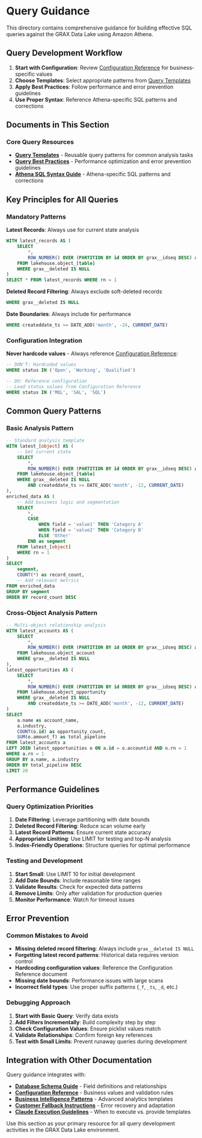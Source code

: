 # Query Guidance

This directory contains comprehensive guidance for building effective SQL queries against the GRAX Data Lake using Amazon Athena.

## Query Development Workflow

1. **Start with Configuration**: Review [Configuration Reference](../core-reference/configuration-reference.md) for business-specific values
1. **Choose Templates**: Select appropriate patterns from [Query Templates](query-templates.md)
1. **Apply Best Practices**: Follow performance and error prevention guidelines
1. **Use Proper Syntax**: Reference Athena-specific SQL patterns and corrections

## Documents in This Section

### Core Query Resources

- **[Query Templates](query-templates.md)** - Reusable query patterns for common analysis tasks
- **[Query Best Practices](query-best-practices.md)** - Performance optimization and error prevention guidelines
- **[Athena SQL Syntax Guide](athena-sql-syntax-guide.md)** - Athena-specific SQL patterns and corrections

## Key Principles for All Queries

### Mandatory Patterns

**Latest Records**: Always use for current state analysis

```sql
WITH latest_records AS (
    SELECT 
        *,
        ROW_NUMBER() OVER (PARTITION BY id ORDER BY grax__idseq DESC) as rn
    FROM lakehouse.object_[table]
    WHERE grax__deleted IS NULL
)
SELECT * FROM latest_records WHERE rn = 1
```

**Deleted Record Filtering**: Always exclude soft-deleted records

```sql
WHERE grax__deleted IS NULL
```

**Date Boundaries**: Always include for performance

```sql
WHERE createddate_ts >= DATE_ADD('month', -24, CURRENT_DATE)
```

### Configuration Integration

**Never hardcode values** - Always reference [Configuration Reference](../core-reference/configuration-reference.md):

```sql
-- DON'T: Hardcoded values
WHERE status IN ('Open', 'Working', 'Qualified')

-- DO: Reference configuration
-- Lead status values from Configuration Reference
WHERE status IN ('MQL', 'SAL', 'SQL')  
```

## Common Query Patterns

### Basic Analysis Pattern

```sql
-- Standard analysis template
WITH latest_[object] AS (
    -- Get current state
    SELECT 
        *,
        ROW_NUMBER() OVER (PARTITION BY id ORDER BY grax__idseq DESC) as rn
    FROM lakehouse.object_[table]
    WHERE grax__deleted IS NULL
        AND createddate_ts >= DATE_ADD('month', -12, CURRENT_DATE)
),
enriched_data AS (
    -- Add business logic and segmentation
    SELECT 
        *,
        CASE 
            WHEN field = 'value1' THEN 'Category A'
            WHEN field = 'value2' THEN 'Category B'
            ELSE 'Other'
        END as segment
    FROM latest_[object]
    WHERE rn = 1
)
SELECT 
    segment,
    COUNT(*) as record_count,
    -- Add relevant metrics
FROM enriched_data
GROUP BY segment
ORDER BY record_count DESC
```

### Cross-Object Analysis Pattern

```sql
-- Multi-object relationship analysis
WITH latest_accounts AS (
    SELECT 
        *,
        ROW_NUMBER() OVER (PARTITION BY id ORDER BY grax__idseq DESC) as rn
    FROM lakehouse.object_account
    WHERE grax__deleted IS NULL
),
latest_opportunities AS (
    SELECT 
        *,
        ROW_NUMBER() OVER (PARTITION BY id ORDER BY grax__idseq DESC) as rn
    FROM lakehouse.object_opportunity
    WHERE grax__deleted IS NULL
        AND createddate_ts >= DATE_ADD('month', -12, CURRENT_DATE)
)
SELECT 
    a.name as account_name,
    a.industry,
    COUNT(o.id) as opportunity_count,
    SUM(o.amount_f) as total_pipeline
FROM latest_accounts a
LEFT JOIN latest_opportunities o ON a.id = o.accountid AND o.rn = 1
WHERE a.rn = 1
GROUP BY a.name, a.industry
ORDER BY total_pipeline DESC
LIMIT 20
```

## Performance Guidelines

### Query Optimization Priorities

1. **Date Filtering**: Leverage partitioning with date bounds
1. **Deleted Record Filtering**: Reduce scan volume early
1. **Latest Record Patterns**: Ensure current state accuracy
1. **Appropriate Limiting**: Use LIMIT for testing and top-N analysis
1. **Index-Friendly Operations**: Structure queries for optimal performance

### Testing and Development

1. **Start Small**: Use LIMIT 10 for initial development
1. **Add Date Bounds**: Include reasonable time ranges
1. **Validate Results**: Check for expected data patterns
1. **Remove Limits**: Only after validation for production queries
1. **Monitor Performance**: Watch for timeout issues

## Error Prevention

### Common Mistakes to Avoid

- **Missing deleted record filtering**: Always include `grax__deleted IS NULL`
- **Forgetting latest record patterns**: Historical data requires version control
- **Hardcoding configuration values**: Reference the Configuration Reference document
- **Missing date bounds**: Performance issues with large scans
- **Incorrect field types**: Use proper suffix patterns (`_f`, `_ts`, `_d`, etc.)

### Debugging Approach

1. **Start with Basic Query**: Verify data exists
1. **Add Filters Incrementally**: Build complexity step by step
1. **Check Configuration Values**: Ensure picklist values match
1. **Validate Relationships**: Confirm foreign key references
1. **Test with Small Limits**: Prevent runaway queries during development

## Integration with Other Documentation

Query guidance integrates with:

- **[Database Schema Guide](../core-reference/database-schema-guide.md)** - Field definitions and relationships
- **[Configuration Reference](../core-reference/configuration-reference.md)** - Business values and validation rules
- **[Business Intelligence Patterns](../analysis-patterns/business-intelligence-patterns.md)** - Advanced analytics templates
- **[Customer Fallback Instructions](../troubleshooting/customer-fallback-instructions.md)** - Error recovery and adaptation
- **[Claude Execution Guidelines](../core-reference/claude-execution-guidelines.md)** - When to execute vs. provide templates

Use this section as your primary resource for all query development activities in the GRAX Data Lake environment.
